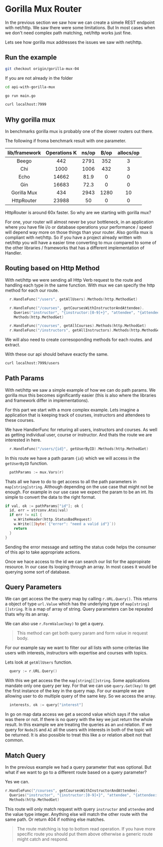 # Gorilla Mux Router

In the previous section we saw how we can create a simele REST endpoint with net/http. We saw there were some limitations. But In most cases when we don't need complex path matching, net/http works just fine. 

Lets see how gorilla mux addresses the issues we saw with net/http.

## Run the example

```bash
git checkout origin/gorilla-mux-04
```

If you are not already in the folder
```bash
cd api-with-gorilla-mux
```

```bash
go run main.go
```

```bash
curl localhost:7999
```

## Why gorilla mux

In benchmarks gorilla mux is probably one of the slower routers out there. 

The following if froma benchmark result with one parameter.

| lib/framework | Operations K | ns/op | B/op | allocs/op |
|:-------------:|:------------:|:-----:|:----:|:---------:|
|     Beego     |      442     |  2791 |  352 |     3     |
|      Chi      |     1000     |  1006 |  432 |     3     |
|      Echo     |     14662    |  81.9 |   0  |     0     |
|      Gin      |     16683    |  72.3 |   0  |     0     |
|  Gorilla Mux  |      434     |  2943 | 1280 |     10    |
|   HttpRouter  |     23988    |   50  |   0  |     0     |

HttpRouter is around 60x faster. So why are we starting with gorilla mux?

For one, your router will almost never be your bottleneck, in an application where you have file i/o or database operations your performance / speed will depend way more on those things than your router. Also gorilla mux is compliant with net/http. So if you have a project already written with net/http you will have a easier time converting to mux compared to some of the other libraries / frameworks that has a different implementation of Handler.

## Routing based on Http Method

With net/http we were sending all Http Verb request to the route and handling each type in the same function. With mux we can specify the http method for each our route.

```go
  r.HandleFunc("/users", getAllUsers).Methods(http.MethodGet)

  r.HandleFunc("/courses", getCoursesWithInstructorAndAttendee).
    Queries("instructor", "{instructor:[0-9]+}", "attendee", "{attendee:[0-9]+}").
    Methods(http.MethodGet)

  r.HandleFunc("/courses", getAllCourses).Methods(http.MethodGet)
  r.HandleFunc("/instructors", getAllInstructors).Methods(http.MethodGet)
```

We will also need to create corresoponding methods for each routes. and extract.

With these our api should behave exactly the same.

```bash
curl localhost:7999/users
```

## Path Params

With net/http we saw a simple example of how we can do path params. We gorilla mux this becomes significantly easier (this is also where the libraries and framework differ in implementations). 

For this part we start with a more complex example. Lets imagine a application that is keeping track of courses, instructors and attendees to these courses.

We have HandlerFunc for returing all users, instructors and courses. As well as getting individual user, course or instructor. And thats the route we are interested in here.

```go
  r.HandleFunc("/users/{id}", getUserByID).Methods(http.MethodGet)
```

In this route we have a path param `{id}` which we will access in the `getUserByID` function. 

```go
  pathParams := mux.Vars(r)
```

Thats all we have to do to get access to all the path parameters in `map[string]string`. Although depending on the use case that might not be enough. For example in our use case we expect the param to be an int. Its simple to convert the data to the right format. 

```go
if val, ok := pathParams["id"]; ok {
  id, err = strconv.Atoi(val)
  if err != nil {
    w.WriteHeader(http.StatusBadRequest)
    w.Write([]byte(`{"error": "need a valid id"}`))
    return
  }
}
```

Sending the error message and setting the status code helps the consumer of this api to take appropriate actions.

Once we hace access to the id we can search our list for the appropirate resource. In our case its looping through an array. In most cases it would be querying some sort of database.

## Query Parameters

We can get access the the query map by calling `r.URL.Query()`. This returns a object of type `url.Value` which has the underlying type of `map[string][]string`. It is a map of array of string. Query parameters can be repeated thats why its an array.

We can also use `r.FormValue(key)` to get a query. 
>This method can get both query param and form value in request body.

For our example say we want to filter our all lists with some criterias like users with interests, instructors with expertise and courses with topics.

Lets look at `getAllUsers` function.

```go
  query := r.URL.Query()
```

With this we get access the the `map[string][]string`. Some applications mandate only one query per key. For that we can use `query.Get(key)` to get the first instance of the key in the query map. For our example we are allowing user to do multiple query of the same key. So we access the array.

```go
  interests, ok := query["interest"]
```

In go on map data access we get a second value which says if the value was there or not. If there is no query with the key we just return the whole result. In this example we are treating the queries as an `and` relation. If we query for `NodeJS` and `AI` all the users with interests in both of the topic will be returned. It is also possible to treat this like a or relation albeit not that common.

## Match Query

In the previous example we had a query parameter that was optional. But what if we want to go to a different route based on a query parameter?

Yes we can.

```go
r.HandleFunc("/courses", getCoursesWithInstructorAndAttendee).
  Queries("instructor", "{instructor:[0-9]+}", "attendee", "{attendee:[0-9]+}").
  Methods(http.MethodGet)
```

This route will only match request with query `instructor` and `attendee` and the value type integer. Anything else will match the other route with the same path. Or return 404 if nothing else matches.

>The route matching is top to bottom read operation. If you have more specific route you should put them above otherwise a generic route might catch and respond.
